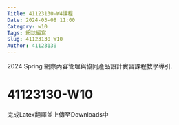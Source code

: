 ```yaml
---
Title: 41123130-W4課程 
Date: 2024-03-08 11:00
Category: w10
Tags: 網誌編寫
Slug: 41123130 W10
Author: 41123130
---
```


2024 Spring 網際內容管理與協同產品設計實習課程教學導引.

<!-- PELICAN_END_SUMMARY -->

# 41123130-W10
完成Latex翻譯並上傳至Downloads中